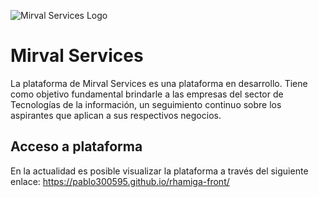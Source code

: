 ![Mirval Services Logo](https://novaresidencia.000webhostapp.com/imagenes/tilesets/companyLogo.png)
# Mirval Services

La plataforma de Mirval Services es una plataforma en desarrollo. Tiene como objetivo fundamental brindarle a las empresas del sector de Tecnologías de la información, un seguimiento continuo sobre los aspirantes que aplican a sus respectivos negocios. 

## Acceso a plataforma

En la actualidad es posible visualizar la plataforma a través del siguiente enlace:
https://pablo300595.github.io/rhamiga-front/

